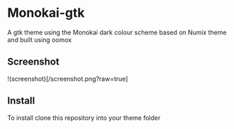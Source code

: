 # Monokai-gtk
A gtk theme using the Monokai dark colour scheme based on Numix theme and built using oomox

## Screenshot
!(screenshot)[/screenshot.png?raw=true]

## Install
To install clone this repository into your theme folder

